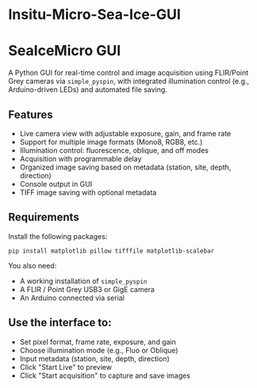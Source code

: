 # Insitu-Micro-Sea-Ice-GUI
SeaIceMicro GUI
===============

A Python GUI for real-time control and image acquisition using FLIR/Point Grey cameras via `simple_pyspin`,
with integrated illumination control (e.g., Arduino-driven LEDs) and automated file saving.

Features
--------

- Live camera view with adjustable exposure, gain, and frame rate
- Support for multiple image formats (Mono8, RGB8, etc.)
- Illumination control: fluorescence, oblique, and off modes
- Acquisition with programmable delay
- Organized image saving based on metadata (station, site, depth, direction)
- Console output in GUI
- TIFF image saving with optional metadata

Requirements
------------

Install the following packages:

    pip install matplotlib pillow tifffile matplotlib-scalebar

You also need:

- A working installation of `simple_pyspin`
- A FLIR / Point Grey USB3 or GigE camera
- An Arduino connected via serial

Use the interface to:
----------
 - Set pixel format, frame rate, exposure, and gain
 - Choose illumination mode (e.g., Fluo or Oblique)
 - Input metadata (station, site, depth, direction)
 - Click "Start Live" to preview
 - Click "Start acquisition" to capture and save images
